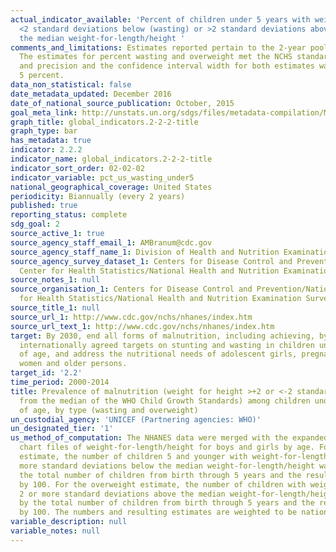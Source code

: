 ```yaml
---
actual_indicator_available: 'Percent of children under 5 years with weight-for-height/length
  <2 standard deviations below (wasting) or >2 standard deviations above (overweight)
  the median weight-for-length/height '
comments_and_limitations: Estimates reported pertain to the 2-year pooled NHANES data.
  The estimates for percent wasting and overweight met the NCHS standards for reliability
  and precision and the confidence interval width for both estimates was less than
  5 percent.
data_non_statistical: false
date_metadata_updated: December 2016
date_of_national_source_publication: October, 2015
goal_meta_link: http://unstats.un.org/sdgs/files/metadata-compilation/Metadata-Goal-2.pdf
graph_title: global_indicators.2-2-2-title
graph_type: bar
has_metadata: true
indicator: 2.2.2
indicator_name: global_indicators.2-2-2-title
indicator_sort_order: 02-02-02
indicator_variable: pct_us_wasting_under5
national_geographical_coverage: United States
periodicity: Biannually (every 2 years)
published: true
reporting_status: complete
sdg_goal: 2
source_active_1: true
source_agency_staff_email_1: AMBranum@cdc.gov
source_agency_staff_name_1: Division of Health and Nutrition Examination Survey
source_agency_survey_dataset_1: Centers for Disease Control and Prevention/National
  Center for Health Statistics/National Health and Nutrition Examination Survey
source_notes_1: null
source_organisation_1: Centers for Disease Control and Prevention/National Center
  for Health Statistics/National Health and Nutrition Examination Survey
source_title_1: null
source_url_1: http://www.cdc.gov/nchs/nhanes/index.htm
source_url_text_1: http://www.cdc.gov/nchs/nhanes/index.htm
target: By 2030, end all forms of malnutrition, including achieving, by 2025, the
  internationally agreed targets on stunting and wasting in children under 5 years
  of age, and address the nutritional needs of adolescent girls, pregnant and lactating
  women and older persons.
target_id: '2.2'
time_period: 2000-2014
title: Prevalence of malnutrition (weight for height >+2 or <-2 standard deviation
  from the median of the WHO Child Growth Standards) among children under 5 years
  of age, by type (wasting and overweight)
un_custodial_agency: 'UNICEF (Partnering agencies: WHO)'
un_designated_tier: '1'
us_method_of_computation: The NHANES data were merged with the expanded WHO growth
  chart files of weight-for-length/height for boys and girls by age. For the wasting
  estimate, the number of children 5 and younger with weight-for-length/height 2 or
  more standard deviations below the median weight-for-length/height was divided by
  the total number of children from birth through 5 years and the result was multiplied
  by 100. For the overweight estimate, the number of children with weight-for-length/height
  2 or more standard deviations above the median weight-for-length/height was divided
  by the total number of children from birth through 5 years and the result was multiplied
  by 100. The numbers and resulting estimates are weighted to be nationally representative.
variable_description: null
variable_notes: null
---
```

